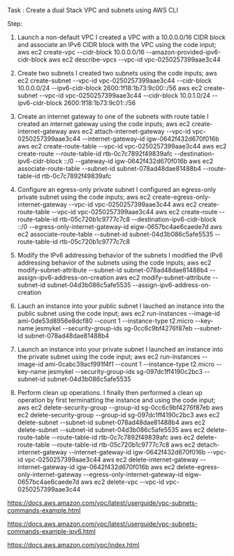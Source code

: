 Task :  Create a dual Stack VPC and subnets using AWS CLI

Step:
1. Launch a non-default VPC
I created a VPC with a 10.0.0.0/16 CIDR block and associate an IPv6 CIDR block with the VPC using the code input;
aws ec2 create-vpc --cidr-block 10.0.0.0/16 --amazon-provided-ipv6-cidr-block
aws ec2 describe-vpcs --vpc-id vpc-0250257399aae3c44

2. Create two subnets
I created two subnets using the code inputs;
aws ec2 create-subnet --vpc-id vpc-0250257399aae3c44 --cidr-block 10.0.0.0/24 --ipv6-cidr-block 2600:1f18:1b73:9c00::/56
aws ec2 create-subnet --vpc-id vpc-0250257399aae3c44 --cidr-block 10.0.1.0/24 --ipv6-cidr-block 2600:1f18:1b73:9c01::/56
 
3. Create an internet gateway to one of the subnets with route table 
I created an internet gateway using the code inputs;
aws ec2 create-internet-gateway
aws ec2 attach-internet-gateway --vpc-id vpc-0250257399aae3c44 --internet-gateway-id igw-0642f432d670f016b
aws ec2 create-route-table --vpc-id vpc-0250257399aae3c44
aws ec2 create-route --route-table-id rtb-0c7c7892f49839afc --destination-ipv6-cidr-block ::/0 --gateway-id igw-0642f432d670f016b
aws ec2 associate-route-table  --subnet-id subnet-078ad48dae81488b4 --route-table-id rtb-0c7c7892f49839afc

4. Configure an egress-only private subnet
I configured an egress-only private subnet using the code inputs;
aws ec2 create-egress-only-internet-gateway --vpc-id vpc-0250257399aae3c44
aws ec2 create-route-table --vpc-id vpc-0250257399aae3c44
aws ec2 create-route --route-table-id rtb-05c720b1c9777c7c8 --destination-ipv6-cidr-block ::/0 --egress-only-internet-gateway-id eigw-0657bc4ae6caede7d
aws ec2 associate-route-table --subnet-id subnet-04d3b086c5afe5535 --route-table-id rtb-05c720b1c9777c7c8

5. Modify the IPv6 addressing behavior of the subnets
I modified the IPv6 addressing behavior of the subnets using the code inputs;
aws ec2 modify-subnet-attribute --subnet-id subnet-078ad48dae81488b4 --assign-ipv6-address-on-creation
aws ec2 modify-subnet-attribute --subnet-id subnet-04d3b086c5afe5535 --assign-ipv6-address-on-creation

6. Lauch an instance into your public subnet
I lauched an instance into the public subnet using the code input;
aws ec2 run-instances --image-id ami-0de53d8956e8dcf80 --count 1 --instance-type t2.micro --key-name jesmykel --security-group-ids sg-0cc6c9bf4276f87eb --subnet-id subnet-078ad48dae81488b4

7. Launch an instance into your private subnet
I launched an instance into the private subnet using the code input;
aws ec2 run-instances --image-id ami-0cabc39acf991f4f1 --count 1 --instance-type t2.micro --key-name jesmykel --security-group-ids sg-097dc1ff4190c2bc3 --subnet-id subnet-04d3b086c5afe5535


8. Perform clean up operations.
I finally then performed a clean up operation by first terminatting the instance and using the code input;
aws ec2 delete-security-group --group-id sg-0cc6c9bf4276f87eb
aws ec2 delete-security-group --group-id sg-097dc1ff4190c2bc3
aws ec2 delete-subnet --subnet-id subnet-078ad48dae81488b4
aws ec2 delete-subnet --subnet-id subnet-04d3b086c5afe5535
aws ec2 delete-route-table --route-table-id rtb-0c7c7892f49839afc
aws ec2 delete-route-table --route-table-id rtb-05c720b1c9777c7c8
aws ec2 detach-internet-gateway --internet-gateway-id igw-0642f432d670f016b --vpc-id vpc-0250257399aae3c44
aws ec2 delete-internet-gateway --internet-gateway-id igw-0642f432d670f016b
aws ec2 delete-egress-only-internet-gateway  --egress-only-internet-gateway-id eigw-0657bc4ae6caede7d
aws ec2 delete-vpc --vpc-id vpc-0250257399aae3c44


 


https://docs.aws.amazon.com/vpc/latest/userguide/vpc-subnets-commands-example.html

https://docs.aws.amazon.com/vpc/latest/userguide/vpc-subnets-commands-example-ipv6.html

https://docs.aws.amazon.com/vpc/index.html
